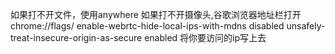 如果打不开文件，使用anywhere
如果打不开摄像头,谷歌浏览器地址栏打开 chrome://flags/
enable-webrtc-hide-local-ips-with-mdns disabled
unsafely-treat-insecure-origin-as-secure enabled
将你要访问的ip写上去
